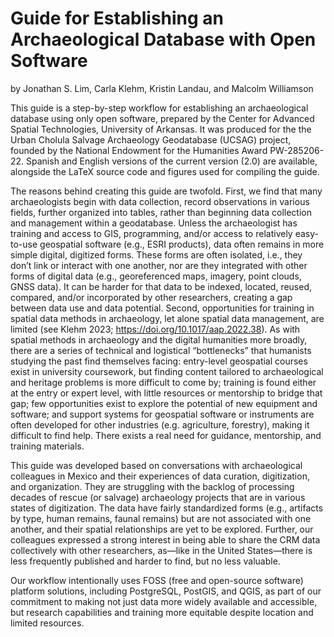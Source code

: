 # Guide for Establishing an Archaeological Database with Open Software

by Jonathan S. Lim, Carla Klehm, Kristin Landau, and Malcolm Williamson

This guide is a step-by-step workflow for establishing an archaeological database using only open software, prepared by the Center for Advanced Spatial Technologies, University of Arkansas. It was produced for the the Urban Cholula Salvage Archaeology Geodatabase (UCSAG) project, founded by the National Endowment for the Humanities Award PW-285206-22. Spanish and English versions of the current version (2.0) are available, alongside the LaTeX source code and figures used for compiling the guide.

The reasons behind creating this guide are twofold. First, we find that many archaeologists begin with data collection, record observations in various fields, further organized into tables, rather than beginning data collection and management within a geodatabase. Unless the archaeologist has training and access to GIS, programming, and/or access to relatively easy-to-use geospatial software (e.g., ESRI products), data often remains in more simple digital, digitized forms. These forms are often isolated, i.e., they don’t link or interact with one another, nor are they integrated with other forms of digital data (e.g., georeferenced maps, imagery, point clouds, GNSS data). It can be harder for that data to be indexed, located, reused, compared, and/or incorporated by other researchers, creating a gap between data use and data potential. Second, opportunities for training in spatial data methods in archaeology, let alone spatial data management, are limited (see Klehm 2023; https://doi.org/10.1017/aap.2022.38). As with spatial methods in archaeology and the digital humanities more broadly, there are a series of technical and logistical “bottlenecks” that humanists studying the past find themselves facing: entry-level geospatial courses exist in university coursework, but finding content tailored to archaeological and heritage problems is more difficult to come by; training is found either at the entry or expert level, with little resources or mentorship to bridge that gap; few opportunities exist to explore the potential of new equipment and software; and support systems for geospatial software or instruments are often developed for other industries (e.g. agriculture, forestry), making it difficult to find help. There exists a real need for guidance, mentorship, and training materials.

This guide was developed based on conversations with archaeological colleagues in Mexico and their experiences of data curation, digitization, and organization. They are struggling with the backlog of processing decades of rescue (or salvage) archaeology projects that are in various states of digitization. The data have fairly standardized forms (e.g., artifacts by type, human remains, faunal remains) but are not associated with one another, and their spatial relationships are yet to be explored. Further, our colleagues expressed a strong interest in being able to share the CRM data collectively with other researchers, as—like in the United States—there is less frequently published and harder to find, but no less valuable.

Our workflow intentionally uses FOSS (free and open-source software) platform solutions, including PostgreSQL, PostGIS, and QGIS, as part of our commitment to making not just data more widely available and accessible, but research capabilities and training more equitable despite location and limited resources.
